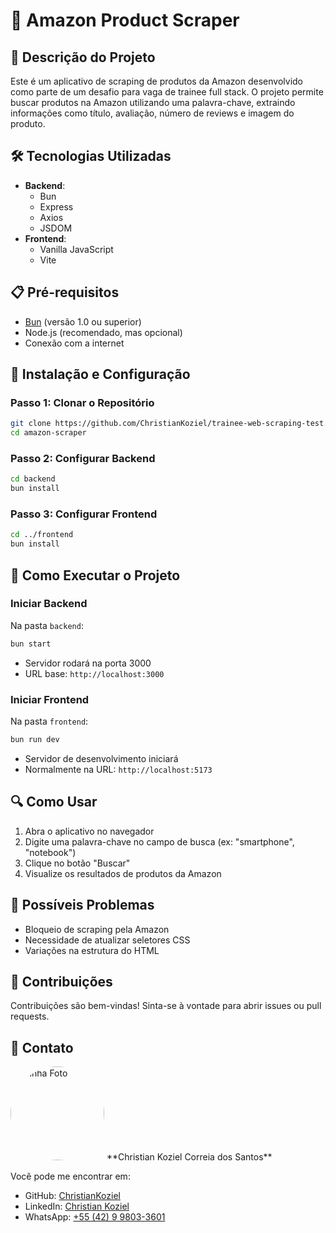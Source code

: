 # 🚀 Amazon Product Scraper

## 📝 Descrição do Projeto
Este é um aplicativo de scraping de produtos da Amazon desenvolvido como parte de um desafio para vaga de trainee full stack. O projeto permite buscar produtos na Amazon utilizando uma palavra-chave, extraindo informações como título, avaliação, número de reviews e imagem do produto.

## 🛠 Tecnologias Utilizadas
- **Backend**: 
  - Bun
  - Express
  - Axios
  - JSDOM
- **Frontend**: 
  - Vanilla JavaScript
  - Vite

## 📋 Pré-requisitos
- [Bun](https://bun.sh/) (versão 1.0 ou superior)
- Node.js (recomendado, mas opcional)
- Conexão com a internet

## 🔧 Instalação e Configuração

### Passo 1: Clonar o Repositório
```bash
git clone https://github.com/ChristianKoziel/trainee-web-scraping-test.git
cd amazon-scraper
```

### Passo 2: Configurar Backend
```bash
cd backend
bun install
```

### Passo 3: Configurar Frontend
```bash
cd ../frontend
bun install
```

## 🚀 Como Executar o Projeto

### Iniciar Backend
Na pasta `backend`:
```bash
bun start
```
- Servidor rodará na porta 3000
- URL base: `http://localhost:3000`

### Iniciar Frontend
Na pasta `frontend`:
```bash
bun run dev
```
- Servidor de desenvolvimento iniciará
- Normalmente na URL: `http://localhost:5173`

## 🔍 Como Usar
1. Abra o aplicativo no navegador
2. Digite uma palavra-chave no campo de busca (ex: "smartphone", "notebook")
3. Clique no botão "Buscar"
4. Visualize os resultados de produtos da Amazon

## 🐛 Possíveis Problemas
- Bloqueio de scraping pela Amazon
- Necessidade de atualizar seletores CSS
- Variações na estrutura do HTML

## 🤝 Contribuições
Contribuições são bem-vindas! Sinta-se à vontade para abrir issues ou pull requests.


## 📧 Contato
<img src="https://i.imgur.com/DvHsOqo.jpg" alt="Minha Foto" width="150" height="150" style="border-radius: 50%;">
**Christian Koziel Correia dos Santos**

Você pode me encontrar em:
- GitHub: [ChristianKoziel](https://github.com/ChristianKoziel)
- LinkedIn: [Christian Koziel](https://www.linkedin.com/in/christiankoziel/)
- WhatsApp: [+55 (42) 9 9803-3601](https://wa.me/5542998033601)

